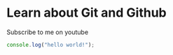 # Learn about Git and Github

Subscribe to me on youtube

```javascript
console.log("hello world!");
```
